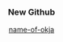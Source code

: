 <div align=center>
  <h3>New Github</h3>
  <a href="https://github.com/name-of-okja">name-of-okja</a>
</div>

